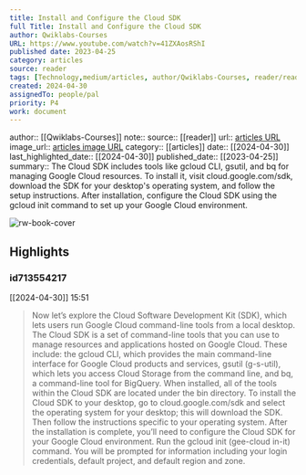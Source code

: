 ```yaml
---
title: Install and Configure the Cloud SDK
full Title: Install and Configure the Cloud SDK
author: Qwiklabs-Courses
URL: https://www.youtube.com/watch?v=41ZXAosRShI
published date: 2023-04-25
category: articles
source: reader
tags: [Technology,medium/articles, author/Qwiklabs-Courses, reader/reader, date/2024-04-30, area/reader]
created: 2024-04-30
assignedTo: people/pal
priority: P4
work: document
---
```

author:: [[Qwiklabs-Courses]]
note:: 
source:: [[reader]]
url:: [articles URL](https://www.youtube.com/watch?v=41ZXAosRShI)
image_url:: [articles image URL](https://i.ytimg.com/vi/41ZXAosRShI/maxresdefault.jpg?sqp=-oaymwEmCIAKENAF8quKqQMa8AEB-AH-CYAC0AWKAgwIABABGGUgZShlMA8=&rs=AOn4CLB7HkpcmVYbDOd6fAEawhcWGi0d2g)
category:: [[articles]]
date:: [[2024-04-30]]
last_highlighted_date:: [[2024-04-30]]
published_date:: [[2023-04-25]]
summary:: The Cloud SDK includes tools like gcloud CLI, gsutil, and bq for managing Google Cloud resources. To install it, visit cloud.google.com/sdk, download the SDK for your desktop's operating system, and follow the setup instructions. After installation, configure the Cloud SDK using the gcloud init command to set up your Google Cloud environment.


![rw-book-cover](https://i.ytimg.com/vi/41ZXAosRShI/maxresdefault.jpg?sqp=-oaymwEmCIAKENAF8quKqQMa8AEB-AH-CYAC0AWKAgwIABABGGUgZShlMA8=&rs=AOn4CLB7HkpcmVYbDOd6fAEawhcWGi0d2g)

## Highlights
### id713554217
[[2024-04-30]] 15:51
> Now let’s explore the Cloud Software Development Kit (SDK), which lets users run Google Cloud command-line tools from a local desktop. The Cloud SDK is a set of command-line tools that you can use to manage resources and applications hosted on Google Cloud. These include: the gcloud CLI, which provides the main command-line interface for Google Cloud products and services, gsutil (g-s-util), which lets you access Cloud Storage from the command line, and bq, a command-line tool for BigQuery.
> When installed, all of the tools within the Cloud SDK are located under the bin directory. To install the Cloud SDK to your desktop, go to cloud.google.com/sdk and select the operating system for your desktop; this will download the SDK. Then follow the instructions specific to your operating system. After the installation is complete, you’ll need to configure the Cloud SDK for your Google
> Cloud environment. Run the gcloud init (gee-cloud in-it) command. You will be prompted for information including your login credentials, default project, and default region and zone.


